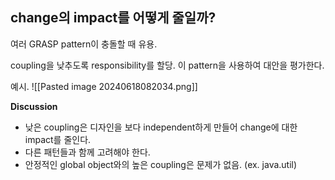 ## change의 impact를 어떻게 줄일까?

여러 GRASP pattern이 충돌할 때 유용.

coupling을 낮추도록 responsibility를 할당.
이 pattern을 사용하여 대안을 평가한다.

예시.
![[Pasted image 20240618082034.png]]

**Discussion**
- 낮은 coupling은 디자인을 보다 independent하게 만들어 change에 대한 impact를 줄인다.
- 다른 패턴들과 함께 고려해야 한다.
- 안정적인 global object와의 높은 coupling은 문제가 없음.
	(ex. java.util)